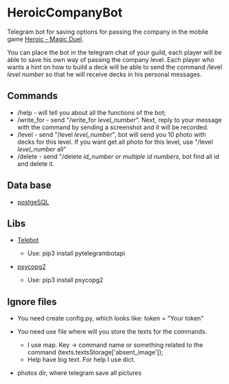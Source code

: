 # HeroicCompanyBot
Telegram bot for saving options for passing the company in the mobile game [Heroic - Magic Duel](https://play.google.com/store/apps/details?id=com.nordeus.heroic&hl=en_US&gl=US).

You can place the bot in the telegram chat of your guild, each player will be able to save his own way of passing the company level. Each player who wants a hint on how to build a deck will be able to send the command /level *level number* so that he will receive decks in his personal messages.

## Commands

* /help - will tell you about all the functions of the bot;
* /write_for - send "/write_for *level_number*". Next, reply to your message with the command by sending a screenshot and it will be recorded.
* /level - send "/level *level_number*", bot will send you 10 photo with decks for this level. If you want get all photo for this level, use "/level *level_number* all"
* /delete - send "/delete *id_number* or *multiple id numbers*, bot find all id and delete it.

## Data base
  * [postgeSQL](https://www.postgresql.org/download/)

## Libs

* [Telebot](https://github.com/eternnoir/pyTelegramBotAPI)
  * Use: pip3 install pytelegrambotapi

* [psycopg2](https://github.com/psycopg/psycopg2)
    * Use: pip3 install psycopg2

## Ignore files

* You need create config.py, which looks like:
    token = "Your token"

* You need use file where will you store the texts for the commands.
    * I use map. Key -> command name or something related to the command (texts.textsStorage['absent_image']);
    * Help have big text. For help I use dict.

* photos dir, where telegram save all pictures